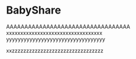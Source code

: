 BabyShare
=========
AAAAAAAAAAAAAAAAAAAAAAAAAAAAAAAAAA
xxxxxxxxxxxxxxxxxxxxxxxxxxxxxxxxxx
yyyyyyyyyyyyyyyyyyyyyyyyyyyyyyyyyy 

xxzzzzzzzzzzzzzzzzzzzzzzzzzzzzzzzz

